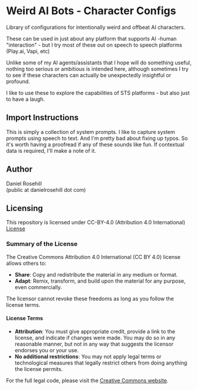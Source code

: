 # Weird AI Bots - Character Configs 
 
Library of configurations for intentionally weird and offbeat AI characters. 

These can be used in just about any platform that supports AI -human "interaction" - but I try most of these out on speech to speech platforms (Play.ai, Vapi, etc)

Unlike some of my AI agents/assistants that I hope will do something useful, nothing too serious or ambitious is intended here, although sometimes I try to see if these characters can actually be unexpectedly insightful or profound. 

I like to use these to explore the capabilities of STS platforms - but also just to have a laugh.

## Import Instructions

This is simply a collection of system prompts. I like to capture system prompts using speech to text. And I'm pretty bad about fixing up typos. So it's worth having a proofread if any of these sounds like fun. If contextual data is required, I'll make a note of it. 

## Author

Daniel Rosehill  
(public at danielrosehill dot com)

## Licensing

This repository is licensed under CC-BY-4.0 (Attribution 4.0 International) 
[License](https://creativecommons.org/licenses/by/4.0/)

### Summary of the License
The Creative Commons Attribution 4.0 International (CC BY 4.0) license allows others to:
- **Share**: Copy and redistribute the material in any medium or format.
- **Adapt**: Remix, transform, and build upon the material for any purpose, even commercially.

The licensor cannot revoke these freedoms as long as you follow the license terms.

#### License Terms
- **Attribution**: You must give appropriate credit, provide a link to the license, and indicate if changes were made. You may do so in any reasonable manner, but not in any way that suggests the licensor endorses you or your use.
- **No additional restrictions**: You may not apply legal terms or technological measures that legally restrict others from doing anything the license permits.

For the full legal code, please visit the [Creative Commons website](https://creativecommons.org/licenses/by/4.0/legalcode).